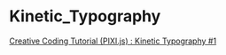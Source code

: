 # Kinetic_Typography

[Creative Coding Tutorial (PIXI.js) : Kinetic Typography #1](https://www.youtube.com/watch?v=HMQ9fEX28fk&t=335s)

